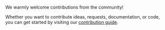 We warmly welcome contributions from the community!

Whether you want to contribute ideas, requests, documentation, or code, you can get started by visiting our [contribution guide](https://github.com/chanzuckerberg/cellxgene-documentation/blob/main/contribute.md).
